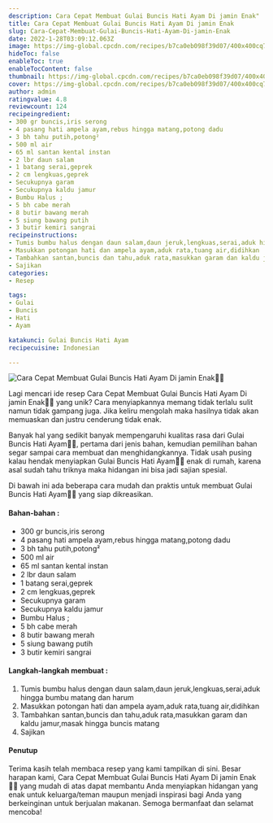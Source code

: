```yaml
---
description: Cara Cepat Membuat Gulai Buncis Hati Ayam Di jamin Enak"
title: Cara Cepat Membuat Gulai Buncis Hati Ayam Di jamin Enak
slug: Cara-Cepat-Membuat-Gulai-Buncis-Hati-Ayam-Di-jamin-Enak
date: 2022-1-28T03:09:12.063Z
image: https://img-global.cpcdn.com/recipes/b7ca0eb098f39d07/400x400cq70/photo.jpg
hideToc: false
enableToc: true
enableTocContent: false
thumbnail: https://img-global.cpcdn.com/recipes/b7ca0eb098f39d07/400x400cq70/photo.jpg
cover: https://img-global.cpcdn.com/recipes/b7ca0eb098f39d07/400x400cq70/photo.jpg
author: admin
ratingvalue: 4.8
reviewcount: 124
recipeingredient:
- 300 gr buncis,iris serong
- 4 pasang hati ampela ayam,rebus hingga matang,potong dadu
- 3 bh tahu putih,potong²
- 500 ml air
- 65 ml santan kental instan
- 2 lbr daun salam
- 1 batang serai,geprek
- 2 cm lengkuas,geprek
- Secukupnya garam
- Secukupnya kaldu jamur
- Bumbu Halus ;
- 5 bh cabe merah
- 8 butir bawang merah
- 5 siung bawang putih
- 3 butir kemiri sangrai
recipeinstructions:
- Tumis bumbu halus dengan daun salam,daun jeruk,lengkuas,serai,aduk hingga bumbu matang dan harum
- Masukkan potongan hati dan ampela ayam,aduk rata,tuang air,didihkan
- Tambahkan santan,buncis dan tahu,aduk rata,masukkan garam dan kaldu jamur,masak hingga buncis matang
- Sajikan
categories:
- Resep

tags:
- Gulai
- Buncis
- Hati
- Ayam

katakunci: Gulai Buncis Hati Ayam
recipecuisine: Indonesian

---
```


![Cara Cepat Membuat Gulai Buncis Hati Ayam Di jamin Enak👩‍🍳](https://img-global.cpcdn.com/recipes/b7ca0eb098f39d07/400x400cq70/photo.jpg)

Lagi mencari ide resep Cara Cepat Membuat Gulai Buncis Hati Ayam Di jamin Enak👩‍🍳 yang unik? Cara menyiapkannya memang tidak terlalu sulit namun tidak gampang juga. Jika keliru mengolah maka hasilnya tidak akan memuaskan dan justru cenderung tidak enak.

Banyak hal yang sedikit banyak mempengaruhi kualitas rasa dari Gulai Buncis Hati Ayam👩‍🍳, pertama dari jenis bahan, kemudian pemilihan bahan segar sampai cara membuat dan menghidangkannya. Tidak usah pusing kalau hendak menyiapkan Gulai Buncis Hati Ayam👩‍🍳 enak di rumah, karena asal sudah tahu triknya maka hidangan ini bisa jadi sajian spesial.

Di bawah ini ada beberapa cara mudah dan praktis untuk membuat Gulai Buncis Hati Ayam👩‍🍳 yang siap dikreasikan.

<!--inarticleads1-->

#### Bahan-bahan :

- 300 gr buncis,iris serong
- 4 pasang hati ampela ayam,rebus hingga matang,potong dadu
- 3 bh tahu putih,potong²
- 500 ml air
- 65 ml santan kental instan
- 2 lbr daun salam
- 1 batang serai,geprek
- 2 cm lengkuas,geprek
- Secukupnya garam
- Secukupnya kaldu jamur
- Bumbu Halus ;
- 5 bh cabe merah
- 8 butir bawang merah
- 5 siung bawang putih
- 3 butir kemiri sangrai

<!--inarticleads2-->

#### Langkah-langkah membuat :

1. Tumis bumbu halus dengan daun salam,daun jeruk,lengkuas,serai,aduk hingga bumbu matang dan harum
1. Masukkan potongan hati dan ampela ayam,aduk rata,tuang air,didihkan
1. Tambahkan santan,buncis dan tahu,aduk rata,masukkan garam dan kaldu jamur,masak hingga buncis matang
1. Sajikan

#### Penutup

Terima kasih telah membaca resep yang kami tampilkan di sini. Besar harapan kami, Cara Cepat Membuat Gulai Buncis Hati Ayam Di jamin Enak👩‍🍳 yang mudah di atas dapat membantu Anda menyiapkan hidangan yang enak untuk keluarga/teman maupun menjadi inspirasi bagi Anda yang berkeinginan untuk berjualan makanan. Semoga bermanfaat dan selamat mencoba!
